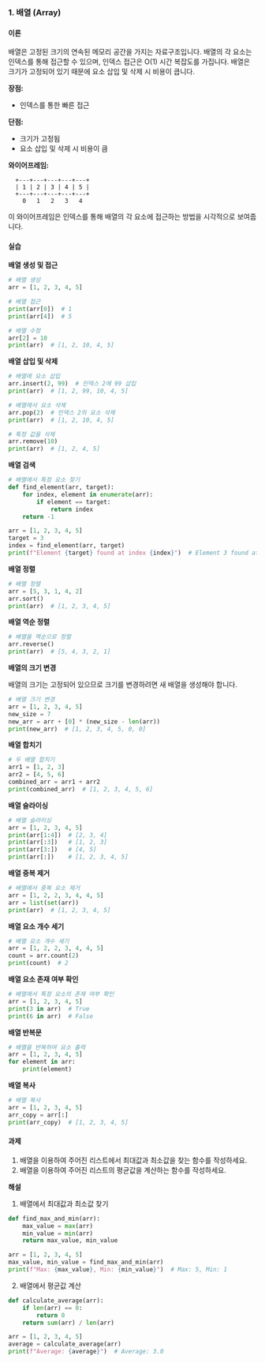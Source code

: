 ### 1. 배열 (Array)

#### 이론

배열은 고정된 크기의 연속된 메모리 공간을 가지는 자료구조입니다. 배열의 각 요소는 인덱스를 통해 접근할 수 있으며, 인덱스 접근은 O(1) 시간 복잡도를 가집니다. 배열은 크기가 고정되어 있기 때문에 요소 삽입 및 삭제 시 비용이 큽니다.

**장점:**
- 인덱스를 통한 빠른 접근

**단점:**
- 크기가 고정됨
- 요소 삽입 및 삭제 시 비용이 큼

**와이어프레임:**

```
  +---+---+---+---+---+
  | 1 | 2 | 3 | 4 | 5 |
  +---+---+---+---+---+
    0   1   2   3   4
```

이 와이어프레임은 인덱스를 통해 배열의 각 요소에 접근하는 방법을 시각적으로 보여줍니다.

#### 실습

**배열 생성 및 접근**

```python
# 배열 생성
arr = [1, 2, 3, 4, 5]

# 배열 접근
print(arr[0])  # 1
print(arr[4])  # 5

# 배열 수정
arr[2] = 10
print(arr)  # [1, 2, 10, 4, 5]
```

**배열 삽입 및 삭제**

```python
# 배열에 요소 삽입
arr.insert(2, 99)  # 인덱스 2에 99 삽입
print(arr)  # [1, 2, 99, 10, 4, 5]

# 배열에서 요소 삭제
arr.pop(2)  # 인덱스 2의 요소 삭제
print(arr)  # [1, 2, 10, 4, 5]

# 특정 값을 삭제
arr.remove(10)
print(arr)  # [1, 2, 4, 5]
```

**배열 검색**

```python
# 배열에서 특정 요소 찾기
def find_element(arr, target):
    for index, element in enumerate(arr):
        if element == target:
            return index
    return -1

arr = [1, 2, 3, 4, 5]
target = 3
index = find_element(arr, target)
print(f"Element {target} found at index {index}")  # Element 3 found at index 2
```

**배열 정렬**

```python
# 배열 정렬
arr = [5, 3, 1, 4, 2]
arr.sort()
print(arr)  # [1, 2, 3, 4, 5]
```

**배열 역순 정렬**

```python
# 배열을 역순으로 정렬
arr.reverse()
print(arr)  # [5, 4, 3, 2, 1]
```

**배열의 크기 변경**

배열의 크기는 고정되어 있으므로 크기를 변경하려면 새 배열을 생성해야 합니다.

```python
# 배열 크기 변경
arr = [1, 2, 3, 4, 5]
new_size = 7
new_arr = arr + [0] * (new_size - len(arr))
print(new_arr)  # [1, 2, 3, 4, 5, 0, 0]
```

**배열 합치기**

```python
# 두 배열 합치기
arr1 = [1, 2, 3]
arr2 = [4, 5, 6]
combined_arr = arr1 + arr2
print(combined_arr)  # [1, 2, 3, 4, 5, 6]
```

**배열 슬라이싱**

```python
# 배열 슬라이싱
arr = [1, 2, 3, 4, 5]
print(arr[1:4])  # [2, 3, 4]
print(arr[:3])   # [1, 2, 3]
print(arr[3:])   # [4, 5]
print(arr[:])    # [1, 2, 3, 4, 5]
```

**배열 중복 제거**

```python
# 배열에서 중복 요소 제거
arr = [1, 2, 2, 3, 4, 4, 5]
arr = list(set(arr))
print(arr)  # [1, 2, 3, 4, 5]
```

**배열 요소 개수 세기**

```python
# 배열 요소 개수 세기
arr = [1, 2, 2, 3, 4, 4, 5]
count = arr.count(2)
print(count)  # 2
```

**배열 요소 존재 여부 확인**

```python
# 배열에서 특정 요소의 존재 여부 확인
arr = [1, 2, 3, 4, 5]
print(3 in arr)  # True
print(6 in arr)  # False
```

**배열 반복문**

```python
# 배열을 반복하여 요소 출력
arr = [1, 2, 3, 4, 5]
for element in arr:
    print(element)
```

**배열 복사**

```python
# 배열 복사
arr = [1, 2, 3, 4, 5]
arr_copy = arr[:]
print(arr_copy)  # [1, 2, 3, 4, 5]
```

#### 과제

1. 배열을 이용하여 주어진 리스트에서 최대값과 최소값을 찾는 함수를 작성하세요.
2. 배열을 이용하여 주어진 리스트의 평균값을 계산하는 함수를 작성하세요.

**해설**

1. 배열에서 최대값과 최소값 찾기

```python
def find_max_and_min(arr):
    max_value = max(arr)
    min_value = min(arr)
    return max_value, min_value

arr = [1, 2, 3, 4, 5]
max_value, min_value = find_max_and_min(arr)
print(f"Max: {max_value}, Min: {min_value}")  # Max: 5, Min: 1
```

2. 배열에서 평균값 계산

```python
def calculate_average(arr):
    if len(arr) == 0:
        return 0
    return sum(arr) / len(arr)

arr = [1, 2, 3, 4, 5]
average = calculate_average(arr)
print(f"Average: {average}")  # Average: 3.0
```
